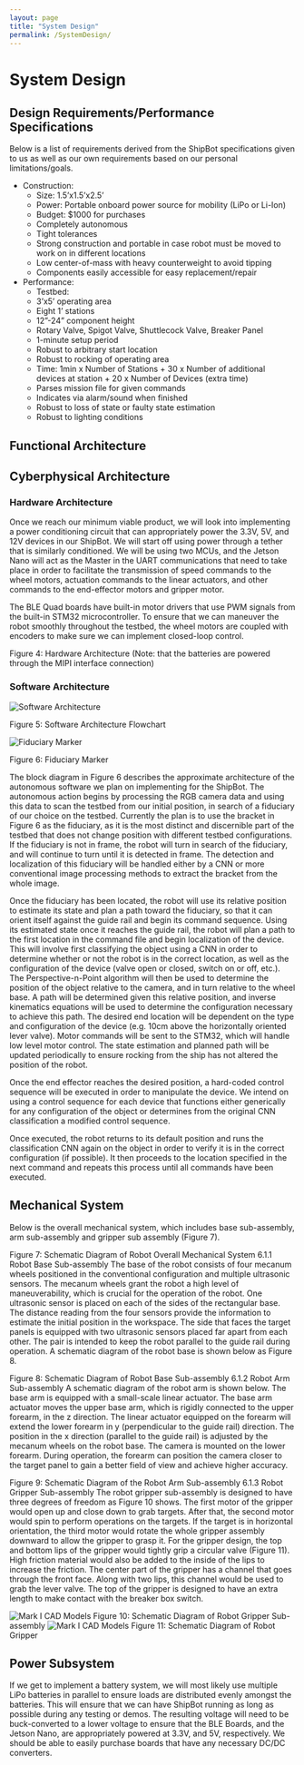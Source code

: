 ```yaml
---
layout: page
title: "System Design"
permalink: /SystemDesign/
---
```


# System Design
## Design Requirements/Performance Specifications
Below is a list of requirements derived from the ShipBot specifications given to us as well as our own requirements based on our personal limitations/goals.
- Construction:
  - Size: 1.5’x1.5’x2.5’
  - Power: Portable onboard power source for mobility (LiPo or Li-Ion)
  - Budget: $1000 for purchases
  - Completely autonomous
  - Tight tolerances
  - Strong construction and portable in case robot must be moved to work on in different locations
  - Low center-of-mass with heavy counterweight to avoid tipping
  - Components easily accessible for easy replacement/repair
- Performance:
  - Testbed:
  - 3’x5’ operating area
  - Eight 1’ stations
  - 12”-24” component height
  - Rotary Valve, Spigot Valve, Shuttlecock Valve, Breaker Panel
  - 1-minute setup period
  - Robust to arbitrary start location
  - Robust to rocking of operating area
  - Time: 1min x Number of Stations + 30 x Number of additional devices at station + 20 x Number of Devices (extra time)
  - Parses mission file for given commands
  - Indicates via alarm/sound when finished
  - Robust to loss of state or faulty state estimation
  - Robust to lighting conditions

## Functional Architecture

## Cyberphysical Architecture
### Hardware Architecture
Once we reach our minimum viable product, we will look into implementing a power conditioning circuit that can appropriately power the 3.3V, 5V, and 12V devices in our ShipBot. We will start off using power through a tether that is similarly conditioned. We will be using two MCUs, and the Jetson Nano will act as the Master in the UART communications that need to take place in order to facilitate the transmission of speed commands to the wheel motors, actuation commands to the linear actuators, and other commands to the end-effector motors and gripper motor.

The BLE Quad boards have built-in motor drivers that use PWM signals from the built-in STM32 microcontroller. To ensure that we can maneuver the robot smoothly throughout the testbed, the wheel motors are coupled with encoders to make sure we can implement closed-loop control.

Figure 4: Hardware Architecture
(Note: that the batteries are powered through the MIPI interface connection)
### Software Architecture

![Software Architecture](/images/SoftwareArchitecture.png)

Figure 5: Software Architecture Flowchart

![Fiduciary Marker](/images/fiduciary.jpg)

Figure 6: Fiduciary Marker

The block diagram in Figure 6 describes the approximate architecture of the autonomous software we plan on implementing for the ShipBot. The autonomous action begins by processing the RGB camera data and using this data to scan the testbed from our initial position, in search of a fiduciary of our choice on the testbed. Currently the plan is to use the bracket in Figure 6 as the fiduciary, as it is the most distinct and discernible part of the testbed that does not change position with different testbed configurations. If the fiduciary is not in frame, the robot will turn in search of the fiduciary, and will continue to turn until it is detected in frame. The detection and localization of this fiduciary will be handled either by a CNN or more conventional image processing methods to extract the bracket from the whole image.

Once the fiduciary has been located, the robot will use its relative position to estimate its state and plan a path toward the fiduciary, so that it can orient itself against the guide rail and begin its command sequence. Using its estimated state once it reaches the guide rail, the robot will plan a path to the first location in the command file and begin localization of the device. This will involve first classifying the object using a CNN in order to determine whether or not the robot is in the correct location, as well as the configuration of the device (valve open or closed, switch on or off, etc.). The Perspective-n-Point algorithm will then be used to determine the position of the object relative to the camera, and in turn relative to the wheel base. A path will be determined given this relative position, and inverse kinematics equations will be used to determine the configuration necessary to achieve this path. The desired end location will be dependent on the type and configuration of the device (e.g. 10cm above the horizontally oriented lever valve). Motor commands will be sent to the STM32, which will handle low level motor control. The state estimation and planned path will be updated periodically to ensure rocking from the ship has not altered the position of the robot. 

Once the end effector reaches the desired position, a hard-coded control sequence will be executed in order to manipulate the device. We intend on using a control sequence for each device that functions either generically for any configuration of the object or determines from the original CNN classification a modified control sequence.

Once executed, the robot returns to its default position and runs the classification CNN again on the object in order to verify it is in the correct configuration (if possible). It then proceeds to the location specified in the next command and repeats this process until all commands have been executed. 

## Mechanical System
Below is the overall mechanical system, which includes base sub-assembly, arm sub-assembly and gripper sub assembly (Figure 7).

Figure 7: Schematic Diagram of Robot Overall Mechanical System
6.1.1 Robot Base Sub-assembly
The base of the robot consists of four mecanum wheels positioned in the conventional configuration and multiple ultrasonic sensors. The mecanum wheels grant the robot a high level of maneuverability, which is crucial for the operation of the robot. One ultrasonic sensor is placed on each of the sides of the rectangular base. The distance reading from the four sensors provide the information to estimate the initial position in the workspace. The side that faces the target panels is equipped with two ultrasonic sensors placed far apart from each other. The pair is intended to keep the robot parallel to the guide rail during operation. A schematic diagram of the robot base is shown below as Figure 8.

Figure 8: Schematic Diagram of Robot Base Sub-assembly
6.1.2 Robot Arm Sub-assembly
A schematic diagram of the robot arm is shown below. The base arm is equipped with a small-scale linear actuator. The base arm actuator moves the upper base arm, which is rigidly connected to the upper forearm, in the z direction. The linear actuator equipped on the forearm will extend the lower forearm in y (perpendicular to the guide rail) direction. The position in the x direction (parallel to the guide rail) is adjusted by the mecanum wheels on the robot base. The camera is mounted on the lower forearm. During operation, the forearm can position the camera closer to the target panel to gain a better field of view and achieve higher accuracy.

Figure 9: Schematic Diagram of the Robot Arm Sub-assembly
6.1.3 Robot Gripper Sub-assembly
The robot gripper sub-assembly is designed to have three degrees of freedom as Figure 10 shows. The first motor of the gripper would open up and close down to grab targets. After that, the second motor would spin to perform operations on the targets. If the target is in horizontal orientation, the third motor would rotate the whole gripper assembly downward to allow the gripper to grasp it. For the gripper design, the top and bottom lips of the gripper would tightly grip a circular valve (Figure 11). High friction material would also be added to the inside of the lips to increase the friction. The center part of the gripper has a channel that goes through the front face. Along with two lips, this channel would be used to grab the lever valve. The top of the gripper is designed to have an extra length to make contact with the breaker box switch.

![Mark I CAD Models](/images/gripper_isometric_view.png)
Figure 10: Schematic Diagram of Robot Gripper Sub-assembly
![Mark I CAD Models](/images/gripper_part_isometric_view.png)
Figure 11: Schematic Diagram of Robot Gripper 

## Power Subsystem
If we get to implement a battery system, we will most likely use multiple LiPo batteries in parallel to ensure loads are distributed evenly amongst the batteries. This will ensure that we can have ShipBot running as long as possible during any testing or demos. The resulting voltage will need to be buck-converted to a lower voltage to ensure that the BLE Boards, and the Jetson Nano, are appropriately powered at 3.3V, and 5V, respectively. We should be able to easily purchase boards that have any necessary DC/DC converters.


